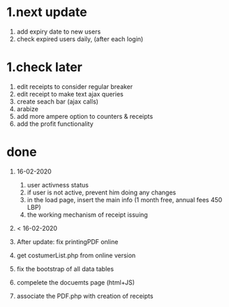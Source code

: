 # 1.next update 
 1. add expiry date to new users
 1. check expired users daily, (after each login)

# 1.check later
 1. edit receipts to consider regular breaker
 1. edit receipt to make text ajax queries 
 1. create seach bar (ajax calls)
 1. arabize
 1. add more ampere option to counters & receipts
 1. add the profit functionality





# done
1. 16-02-2020
   1. user activness status
   1. if user is not active, prevent him doing any changes
   1. in the load page, insert the main info (1 month free, annual fees 450 LBP)
   1. the working mechanism of receipt issuing 

1. < 16-02-2020
 1. After update: fix printingPDF online
 1. get costumerList.php from online version
 1. fix the bootstrap of all data tables
 1. compelete the docuemts page (html+JS)
 1. associate the PDF.php with creation of receipts